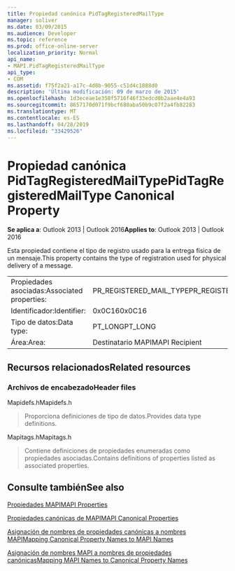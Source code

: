 ```yaml
---
title: Propiedad canónica PidTagRegisteredMailType
manager: soliver
ms.date: 03/09/2015
ms.audience: Developer
ms.topic: reference
ms.prod: office-online-server
localization_priority: Normal
api_name:
- MAPI.PidTagRegisteredMailType
api_type:
- COM
ms.assetid: f75f2a21-a17c-4d8b-9055-c51d4c1888d0
description: 'Última modificación: 09 de marzo de 2015'
ms.openlocfilehash: 1d3eceae1e358f5716f46f33edcd0b2aae4e4a93
ms.sourcegitcommit: 8657170d071f9bcf680aba50b9c07f2a4fb82283
ms.translationtype: MT
ms.contentlocale: es-ES
ms.lasthandoff: 04/28/2019
ms.locfileid: "33429526"
---
```

# <a name="pidtagregisteredmailtype-canonical-property"></a><span data-ttu-id="49624-103">Propiedad canónica PidTagRegisteredMailType</span><span class="sxs-lookup"><span data-stu-id="49624-103">PidTagRegisteredMailType Canonical Property</span></span>

  
  
<span data-ttu-id="49624-104">**Se aplica a**: Outlook 2013 | Outlook 2016</span><span class="sxs-lookup"><span data-stu-id="49624-104">**Applies to**: Outlook 2013 | Outlook 2016</span></span> 
  
<span data-ttu-id="49624-105">Esta propiedad contiene el tipo de registro usado para la entrega física de un mensaje.</span><span class="sxs-lookup"><span data-stu-id="49624-105">This property contains the type of registration used for physical delivery of a message.</span></span>
  
|||
|:-----|:-----|
|<span data-ttu-id="49624-106">Propiedades asociadas:</span><span class="sxs-lookup"><span data-stu-id="49624-106">Associated properties:</span></span>  <br/> |<span data-ttu-id="49624-107">PR_REGISTERED_MAIL_TYPE</span><span class="sxs-lookup"><span data-stu-id="49624-107">PR_REGISTERED_MAIL_TYPE</span></span>  <br/> |
|<span data-ttu-id="49624-108">Identificador:</span><span class="sxs-lookup"><span data-stu-id="49624-108">Identifier:</span></span>  <br/> |<span data-ttu-id="49624-109">0x0C16</span><span class="sxs-lookup"><span data-stu-id="49624-109">0x0C16</span></span>  <br/> |
|<span data-ttu-id="49624-110">Tipo de datos:</span><span class="sxs-lookup"><span data-stu-id="49624-110">Data type:</span></span>  <br/> |<span data-ttu-id="49624-111">PT_LONG</span><span class="sxs-lookup"><span data-stu-id="49624-111">PT_LONG</span></span>  <br/> |
|<span data-ttu-id="49624-112">Área:</span><span class="sxs-lookup"><span data-stu-id="49624-112">Area:</span></span>  <br/> |<span data-ttu-id="49624-113">Destinatario MAPI</span><span class="sxs-lookup"><span data-stu-id="49624-113">MAPI Recipient</span></span>  <br/> |
   
## <a name="related-resources"></a><span data-ttu-id="49624-114">Recursos relacionados</span><span class="sxs-lookup"><span data-stu-id="49624-114">Related resources</span></span>

### <a name="header-files"></a><span data-ttu-id="49624-115">Archivos de encabezado</span><span class="sxs-lookup"><span data-stu-id="49624-115">Header files</span></span>

<span data-ttu-id="49624-116">Mapidefs.h</span><span class="sxs-lookup"><span data-stu-id="49624-116">Mapidefs.h</span></span>
  
> <span data-ttu-id="49624-117">Proporciona definiciones de tipo de datos.</span><span class="sxs-lookup"><span data-stu-id="49624-117">Provides data type definitions.</span></span>
    
<span data-ttu-id="49624-118">Mapitags.h</span><span class="sxs-lookup"><span data-stu-id="49624-118">Mapitags.h</span></span>
  
> <span data-ttu-id="49624-119">Contiene definiciones de propiedades enumeradas como propiedades asociadas.</span><span class="sxs-lookup"><span data-stu-id="49624-119">Contains definitions of properties listed as associated properties.</span></span>
    
## <a name="see-also"></a><span data-ttu-id="49624-120">Consulte también</span><span class="sxs-lookup"><span data-stu-id="49624-120">See also</span></span>



[<span data-ttu-id="49624-121">Propiedades MAPI</span><span class="sxs-lookup"><span data-stu-id="49624-121">MAPI Properties</span></span>](mapi-properties.md)
  
[<span data-ttu-id="49624-122">Propiedades canónicas de MAPI</span><span class="sxs-lookup"><span data-stu-id="49624-122">MAPI Canonical Properties</span></span>](mapi-canonical-properties.md)
  
[<span data-ttu-id="49624-123">Asignación de nombres de propiedades canónicas a nombres MAPI</span><span class="sxs-lookup"><span data-stu-id="49624-123">Mapping Canonical Property Names to MAPI Names</span></span>](mapping-canonical-property-names-to-mapi-names.md)
  
[<span data-ttu-id="49624-124">Asignación de nombres MAPI a nombres de propiedades canónicas</span><span class="sxs-lookup"><span data-stu-id="49624-124">Mapping MAPI Names to Canonical Property Names</span></span>](mapping-mapi-names-to-canonical-property-names.md)

